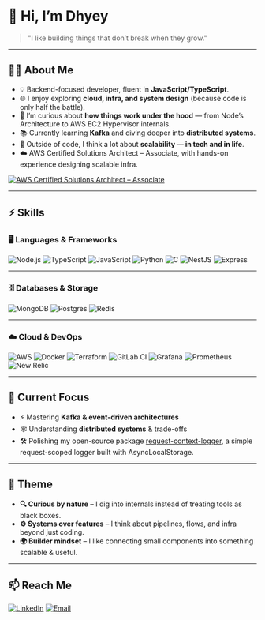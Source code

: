 # 👋 Hi, I’m Dhyey  

> "I like building things that don’t break when they grow."  

---

## 🧑‍💻 About Me  

- 💡 Backend-focused developer, fluent in **JavaScript/TypeScript**.  
- 🌐 I enjoy exploring **cloud, infra, and system design** (because code is only half the battle).  
- 🔎 I’m curious about **how things work under the hood** — from Node’s Architecture to AWS EC2 Hypervisor internals.  
- 📚 Currently learning **Kafka** and diving deeper into **distributed systems**.  
- 🌱 Outside of code, I think a lot about **scalability — in tech and in life**.
- ☁️ AWS Certified Solutions Architect – Associate, with hands-on experience designing scalable infra.  

[![AWS Certified Solutions Architect – Associate](https://img.shields.io/badge/AWS-Certified%20Solutions%20Architect%20--%20Associate-FF9900?logo=amazon-aws&logoColor=white&style=for-the-badge)](https://www.credly.com/badges/95e1dfd6-58bb-4efe-85e8-62812fd53509/linked_in_profile)

---

## ⚡ Skills  

### 🖥️ Languages & Frameworks  
![Node.js](https://img.shields.io/badge/Node.js-339933?logo=node.js&logoColor=white&style=for-the-badge)
![TypeScript](https://img.shields.io/badge/TypeScript-3178C6?logo=typescript&logoColor=white&style=for-the-badge)
![JavaScript](https://img.shields.io/badge/JavaScript-F7DF1E?logo=javascript&logoColor=black&style=for-the-badge)
![Python](https://img.shields.io/badge/Python-3776AB?logo=python&logoColor=white&style=for-the-badge)
![C](https://img.shields.io/badge/C-A8B9CC?logo=c&logoColor=black&style=for-the-badge)
![NestJS](https://img.shields.io/badge/NestJS-E0234E?logo=nestjs&logoColor=white&style=for-the-badge)
![Express](https://img.shields.io/badge/Express-000000?logo=express&logoColor=white&style=for-the-badge)

---

### 🗄️ Databases & Storage  
![MongoDB](https://img.shields.io/badge/MongoDB-47A248?logo=mongodb&logoColor=white&style=for-the-badge)
![Postgres](https://img.shields.io/badge/Postgres-4169E1?logo=postgresql&logoColor=white&style=for-the-badge)
![Redis](https://img.shields.io/badge/Redis-DC382D?logo=redis&logoColor=white&style=for-the-badge)

---

### ☁️ Cloud & DevOps  
![AWS](https://img.shields.io/badge/AWS-232F3E?logo=amazonaws&logoColor=white&style=for-the-badge)
![Docker](https://img.shields.io/badge/Docker-2496ED?logo=docker&logoColor=white&style=for-the-badge)
![Terraform](https://img.shields.io/badge/Terraform-7B42BC?logo=terraform&logoColor=white&style=for-the-badge)
![GitLab CI](https://img.shields.io/badge/GitLab%20CI/CD-FCA121?logo=gitlab&logoColor=white&style=for-the-badge)
![Grafana](https://img.shields.io/badge/Grafana-F46800?logo=grafana&logoColor=white&style=for-the-badge)
![Prometheus](https://img.shields.io/badge/Prometheus-E6522C?logo=prometheus&logoColor=white&style=for-the-badge)
![New Relic](https://img.shields.io/badge/New%20Relic-008C99?logo=newrelic&logoColor=white&style=for-the-badge)

---

## 🌌 Current Focus  

- ⚡ Mastering **Kafka & event-driven architectures**  
- 🕸️ Understanding **distributed systems** & trade-offs  
- 🛠️ Polishing my open-source package [request-context-logger](https://www.npmjs.com/package/request-context-logger), 
a simple request-scoped logger built with AsyncLocalStorage.  


---

## 🎨 Theme  

- **🔍 Curious by nature** – I dig into internals instead of treating tools as black boxes.  
- **⚙️ Systems over features** – I think about pipelines, flows, and infra beyond just coding.  
- **🌍 Builder mindset** – I like connecting small components into something scalable & useful.  

---

## 📫 Reach Me  

[![LinkedIn](https://img.shields.io/badge/LinkedIn-0077B5?logo=linkedin&logoColor=white&style=for-the-badge)](https://www.linkedin.com/in/dhyeyshah45/)
[![Email](https://img.shields.io/badge/Email-D14836?logo=gmail&logoColor=white&style=for-the-badge)](mailto:dhyey.shah45@gmail.com)
<!-- [![Website](https://img.shields.io/badge/Website-000000?logo=About.me&logoColor=white&style=for-the-badge)](your-website-url)
[![Twitter](https://img.shields.io/badge/Twitter-1DA1F2?logo=twitter&logoColor=white&style=for-the-badge)](your-twitter-url)

